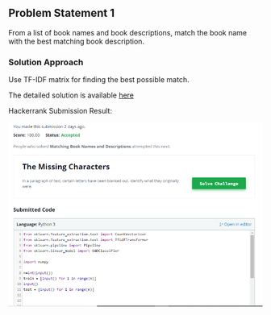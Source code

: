 ## Problem Statement 1

From a list of book names and book descriptions, match the book name with the best matching book description.

### Solution Approach

Use TF-IDF matrix for finding the best possible match. 

The detailed solution is available [here](Question1.py)

Hackerrank Submission Result:


![Submission Results](Capture.PNG)
